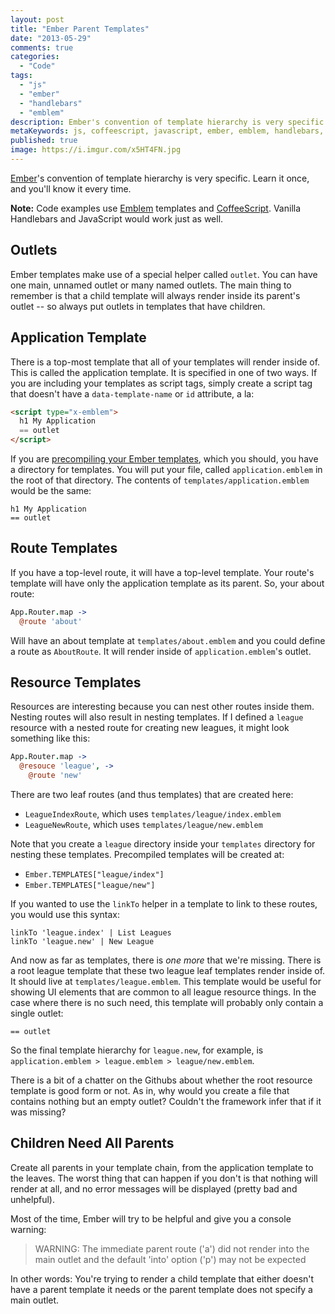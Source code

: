 ```yaml
---
layout: post
title: "Ember Parent Templates"
date: "2013-05-29"
comments: true
categories:
  - "Code"
tags:
  - "js"
  - "ember"
  - "handlebars"
  - "emblem"
description: Ember's convention of template hierarchy is very specific.  Learn it once, and you'll know it every time.
metaKeywords: js, coffeescript, javascript, ember, emblem, handlebars, template hierarchy, parent template
published: true
image: https://i.imgur.com/x5HT4FN.jpg
---
```


[Ember](http://emberjs.com)'s convention of template hierarchy is very specific.  Learn it once, and you'll know it every time.

<!--more-->

**Note:** Code examples use [Emblem](http://emblemjs.com/) templates and [CoffeeScript](http://coffeescript.org).  Vanilla Handlebars and JavaScript would work just as well.

## Outlets

Ember templates make use of a special helper called `outlet`.  You can have one main, unnamed outlet or many named outlets.  The main thing to remember is that a child template will always render inside its parent's outlet -- so always put outlets in templates that have children.

## Application Template

There is a top-most template that all of your templates will render inside of.  This is called the application template.  It is specified in one of two ways.  If you are including your templates as script tags, simply create a script tag that doesn't have a `data-template-name` or `id` attribute, a la:

```html
<script type="x-emblem">
  h1 My Application
  == outlet
</script>
```

If you are [precompiling your Ember templates](/post/precompile-ember-templates), which you should, you have a directory for templates.  You will put your file, called `application.emblem` in the root of that directory.  The contents of `templates/application.emblem` would be the same:

```jade
h1 My Application
== outlet
```

## Route Templates

If you have a top-level route, it will have a top-level template.  Your route's template will have only the application template as its parent.  So, your about route:

```coffeescript
App.Router.map ->
  @route 'about'
```

Will have an about template at `templates/about.emblem` and you could define a route as `AboutRoute`.  It will render inside of `application.emblem`'s outlet.

## Resource Templates

Resources are interesting because you can nest other routes inside them.  Nesting routes will also result in nesting templates.  If I defined a `league` resource with a nested route for creating new leagues, it might look something like this:

```coffeescript
App.Router.map ->
  @resouce 'league', ->
    @route 'new'
```

There are two leaf routes (and thus templates) that are created here:

- `LeagueIndexRoute`, which uses `templates/league/index.emblem`
- `LeagueNewRoute`, which uses `templates/league/new.emblem`

Note that you create a `league` directory inside your `templates` directory for nesting these templates.  Precompiled templates will be created at:

- `Ember.TEMPLATES["league/index"]`
- `Ember.TEMPLATES["league/new"]`

If you wanted to use the `linkTo` helper in a template to link to these routes, you would use this syntax:

```jade
linkTo 'league.index' | List Leagues
linkTo 'league.new' | New League
```

And now as far as templates, there is *one more* that we're missing.  There is a root league template that these two league leaf templates render inside of.  It should live at `templates/league.emblem`.  This template would be useful for showing UI elements that are common to all league resource things.  In the case where there is no such need, this template will probably only contain a single outlet:

```jade
== outlet
```

So the final template hierarchy for `league.new`, for example, is `application.emblem > league.emblem > league/new.emblem`.

There is a bit of a chatter on the Githubs about whether the root resource template is good form or not.  As in, why would you create a file that contains nothing but an empty outlet?  Couldn't the framework infer that if it was missing?

## Children Need All Parents

Create all parents in your template chain, from the application template to the leaves.  The worst thing that can happen if you don't is that nothing will render at all, and no error messages will be displayed (pretty bad and unhelpful).

Most of the time, Ember will try to be helpful and give you a console warning:

> WARNING: The immediate parent route ('a') did not render into the main outlet and the default 'into' option ('p') may not be expected

In other words: You're trying to render a child template that either doesn't have a parent template it needs or the parent template does not specify a main outlet.
